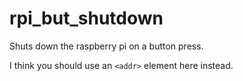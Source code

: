 # rpi_but_shutdown
Shuts down the raspberry pi on a button press. 

I think you should use an
`<addr>` element here instead.
